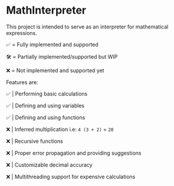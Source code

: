 # MathInterpreter

This project is intended to serve as an interpreter for mathematical expressions.

✅ = Fully implemented and supported

🛠️ = Partially implemented/supported but WIP

❌ = Not implemented and supported yet

Features are:

✅ | Performing basic calculations

✅ | Defining and using variables

✅ | Defining and using functions

❌ | Inferred multiplication i.e: `4 (3 + 2)` = `20`

❌ | Recursive functions

❌ | Proper error propagation and providing suggestions

❌ | Customizable decimal accuracy

❌ | Multithreading support for expensive calculations
